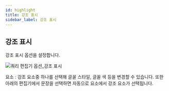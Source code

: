 ```yaml
---
id: highlight
title: 강조 표시
sidebar_label: 강조 표시
---
```


## 강조 표시

강조 표시 옵션을 설정합니다.

![쿼리 편집기 옵션_강조 표시](https://s3.ap-northeast-2.amazonaws.com/sqlgate-manual-content/0D2FFF8FB796E99C65ECE37781834C9E.jpg)

요소 : 강조 요소중 하나를 선택해 글꼴 스타일, 글꼴 색 등을 변경할 수 있습니다. 또한 아래의 편집기에서 문장을 선택하면 자동으로 요소에서 강조 요소가 선택됩니다.



